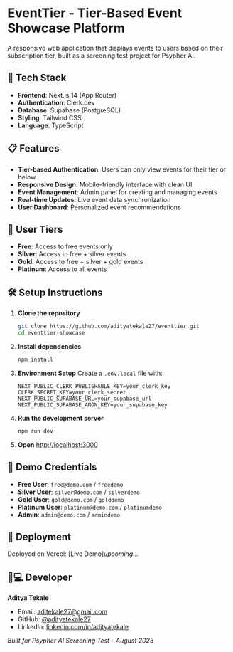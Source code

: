 # EventTier - Tier-Based Event Showcase Platform

A responsive web application that displays events to users based on their subscription tier, built as a screening test project for Psypher AI.

## 🚀 Tech Stack

- **Frontend**: Next.js 14 (App Router)
- **Authentication**: Clerk.dev
- **Database**: Supabase (PostgreSQL)
- **Styling**: Tailwind CSS
- **Language**: TypeScript

## 📋 Features

- **Tier-based Authentication**: Users can only view events for their tier or below
- **Responsive Design**: Mobile-friendly interface with clean UI
- **Event Management**: Admin panel for creating and managing events
- **Real-time Updates**: Live event data synchronization
- **User Dashboard**: Personalized event recommendations

## 🎯 User Tiers

- **Free**: Access to free events only
- **Silver**: Access to free + silver events
- **Gold**: Access to free + silver + gold events  
- **Platinum**: Access to all events

## 🛠️ Setup Instructions

1. **Clone the repository**
   ```bash
   git clone https://github.com/adityatekale27/eventtier.git
   cd eventtier-showcase
   ```

2. **Install dependencies**
   ```bash
   npm install
   ```

3. **Environment Setup**
   Create a `.env.local` file with:
   ```env
   NEXT_PUBLIC_CLERK_PUBLISHABLE_KEY=your_clerk_key
   CLERK_SECRET_KEY=your_clerk_secret
   NEXT_PUBLIC_SUPABASE_URL=your_supabase_url
   NEXT_PUBLIC_SUPABASE_ANON_KEY=your_supabase_key
   ```

4. **Run the development server**
   ```bash
   npm run dev
   ```

5. **Open** [http://localhost:3000](http://localhost:3000)

## 🎪 Demo Credentials

- **Free User**: `free@demo.com` / `freedemo`
- **Silver User**: `silver@demo.com` / `silverdemo`
- **Gold User**: `gold@demo.com` / `golddemo`
- **Platinum User**: `platinum@demo.com` / `platinumdemo`
- **Admin**: `admin@demo.com` / `admindemo`

## 🚀 Deployment

Deployed on Vercel: [Live Demo]*upcoming...*

## 👨💻 Developer

**Aditya Tekale**
- Email: aditekale27@gmail.com
- GitHub: [@adityatekale27](https://github.com/adityatekale27)
- LinkedIn: [linkedin.com/in/adityatekale](https://linkedin.com/in/adityatekale)

*Built for Psypher AI Screening Test - August 2025*